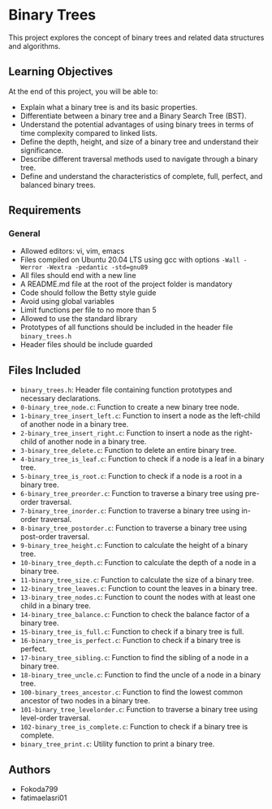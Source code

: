# Binary Trees

This project explores the concept of binary trees and related data structures and algorithms.

## Learning Objectives

At the end of this project, you will be able to:

- Explain what a binary tree is and its basic properties.
- Differentiate between a binary tree and a Binary Search Tree (BST).
- Understand the potential advantages of using binary trees in terms of time complexity compared to linked lists.
- Define the depth, height, and size of a binary tree and understand their significance.
- Describe different traversal methods used to navigate through a binary tree.
- Define and understand the characteristics of complete, full, perfect, and balanced binary trees.

## Requirements

### General

- Allowed editors: vi, vim, emacs
- Files compiled on Ubuntu 20.04 LTS using gcc with options `-Wall -Werror -Wextra -pedantic -std=gnu89`
- All files should end with a new line
- A README.md file at the root of the project folder is mandatory
- Code should follow the Betty style guide
- Avoid using global variables
- Limit functions per file to no more than 5
- Allowed to use the standard library
- Prototypes of all functions should be included in the header file `binary_trees.h`
- Header files should be include guarded

## Files Included

- `binary_trees.h`: Header file containing function prototypes and necessary declarations.
- `0-binary_tree_node.c`: Function to create a new binary tree node.
- `1-binary_tree_insert_left.c`: Function to insert a node as the left-child of another node in a binary tree.
- `2-binary_tree_insert_right.c`: Function to insert a node as the right-child of another node in a binary tree.
- `3-binary_tree_delete.c`: Function to delete an entire binary tree.
- `4-binary_tree_is_leaf.c`: Function to check if a node is a leaf in a binary tree.
- `5-binary_tree_is_root.c`: Function to check if a node is a root in a binary tree.
- `6-binary_tree_preorder.c`: Function to traverse a binary tree using pre-order traversal.
- `7-binary_tree_inorder.c`: Function to traverse a binary tree using in-order traversal.
- `8-binary_tree_postorder.c`: Function to traverse a binary tree using post-order traversal.
- `9-binary_tree_height.c`: Function to calculate the height of a binary tree.
- `10-binary_tree_depth.c`: Function to calculate the depth of a node in a binary tree.
- `11-binary_tree_size.c`: Function to calculate the size of a binary tree.
- `12-binary_tree_leaves.c`: Function to count the leaves in a binary tree.
- `13-binary_tree_nodes.c`: Function to count the nodes with at least one child in a binary tree.
- `14-binary_tree_balance.c`: Function to check the balance factor of a binary tree.
- `15-binary_tree_is_full.c`: Function to check if a binary tree is full.
- `16-binary_tree_is_perfect.c`: Function to check if a binary tree is perfect.
- `17-binary_tree_sibling.c`: Function to find the sibling of a node in a binary tree.
- `18-binary_tree_uncle.c`: Function to find the uncle of a node in a binary tree.
- `100-binary_trees_ancestor.c`: Function to find the lowest common ancestor of two nodes in a binary tree.
- `101-binary_tree_levelorder.c`: Function to traverse a binary tree using level-order traversal.
- `102-binary_tree_is_complete.c`: Function to check if a binary tree is complete.
- `binary_tree_print.c`: Utility function to print a binary tree.

## Authors
- Fokoda799
- fatimaelasri01
